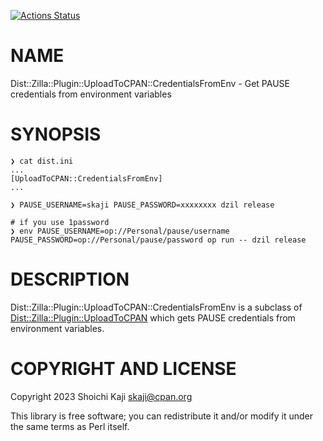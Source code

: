 [![Actions Status](https://github.com/skaji/Dist-Zilla-Plugin-UploadToCPAN-CredentialsFromEnv/actions/workflows/test.yml/badge.svg)](https://github.com/skaji/Dist-Zilla-Plugin-UploadToCPAN-CredentialsFromEnv/actions)

# NAME

Dist::Zilla::Plugin::UploadToCPAN::CredentialsFromEnv - Get PAUSE credentials from environment variables

# SYNOPSIS

    ❯ cat dist.ini
    ...
    [UploadToCPAN::CredentialsFromEnv]
    ...

    ❯ PAUSE_USERNAME=skaji PAUSE_PASSWORD=xxxxxxxx dzil release

    # if you use 1password
    ❯ env PAUSE_USERNAME=op://Personal/pause/username PAUSE_PASSWORD=op://Personal/pause/password op run -- dzil release

# DESCRIPTION

Dist::Zilla::Plugin::UploadToCPAN::CredentialsFromEnv is a subclass of
[Dist::Zilla::Plugin::UploadToCPAN](https://metacpan.org/pod/Dist%3A%3AZilla%3A%3APlugin%3A%3AUploadToCPAN)
which gets PAUSE credentials from environment variables.

# COPYRIGHT AND LICENSE

Copyright 2023 Shoichi Kaji <skaji@cpan.org>

This library is free software; you can redistribute it and/or modify
it under the same terms as Perl itself.

